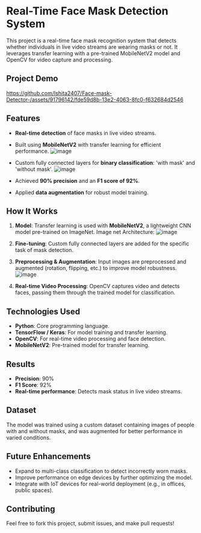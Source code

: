 # Real-Time Face Mask Detection System
This project is a real-time face mask recognition system that detects whether individuals in live video streams are wearing masks or not. It leverages transfer learning with a pre-trained MobileNetV2 model and OpenCV for video capture and processing.

## Project Demo 
https://github.com/Ishita2407/Face-mask-Detector-/assets/91796142/fde59d8b-13e2-4063-8fc0-f632684d2546

## Features
- **Real-time detection** of face masks in live video streams.
- Built using **MobileNetV2** with transfer learning for efficient performance.
 ![image](https://github.com/user-attachments/assets/e84f9cc2-74b2-49d5-8aad-734c98e5e8e0)

- Custom fully connected layers for **binary classification**: 'with mask' and 'without mask'.
  ![image](https://github.com/user-attachments/assets/fe257c6b-4a4d-4b22-bcba-e0ebc47ec6b0)

- Achieved **90% precision** and an **F1 score of 92%**.
- Applied **data augmentation** for robust model training.

## How It Works
1. **Model**: Transfer learning is used with **MobileNetV2**, a lightweight CNN model pre-trained on ImageNet.
   Image net Architecture:
   ![image](https://github.com/user-attachments/assets/416938ee-8019-4a84-8537-bc2c119eaf0e)

3. **Fine-tuning**: Custom fully connected layers are added for the specific task of mask detection.
4. **Preprocessing & Augmentation**: Input images are preprocessed and augmented (rotation, flipping, etc.) to improve model robustness.
  ![image](https://github.com/user-attachments/assets/bca62d16-ce7e-4e62-b040-e1385130ad2d)

6. **Real-time Video Processing**: OpenCV captures video and detects faces, passing them through the trained model for classification.

## Technologies Used
- **Python**: Core programming language.
- **TensorFlow / Keras**: For model training and transfer learning.
- **OpenCV**: For real-time video processing and face detection.
- **MobileNetV2**: Pre-trained model for transfer learning.

## Results
- **Precision**: 90%
- **F1 Score**: 92%
- **Real-time performance**: Detects mask status in live video streams.

## Dataset
The model was trained using a custom dataset containing images of people with and without masks, and was augmented for better performance in varied conditions.

## Future Enhancements
- Expand to multi-class classification to detect incorrectly worn masks.
- Improve performance on edge devices by further optimizing the model.
- Integrate with IoT devices for real-world deployment (e.g., in offices, public spaces).

## Contributing
Feel free to fork this project, submit issues, and make pull requests!

